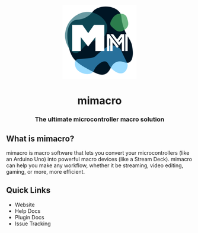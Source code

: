 <p align="center">
    <img alt="mimacro logo" src="./icon.png" width="200">
</p>
<h1 align="center">mimacro</h1>
<h3 align="center">The ultimate microcontroller macro solution</h3>

## What is mimacro?
mimacro is macro software that lets you convert your microcontrollers (like an Arduino Uno) into powerful macro devices (like a Stream Deck).
mimacro can help you make any workflow, whether it be streaming, video editing, gaming, or more, more efficient.

## Quick Links
- Website
- Help Docs
- Plugin Docs
- Issue Tracking
